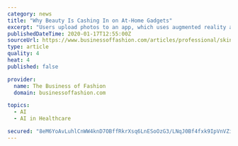```yaml
---
category: news
title: "Why Beauty Is Cashing In on At-Home Gadgets"
excerpt: "Users upload photos to an app, which uses augmented reality and artificial intelligence from ModiFace, the beauty start-up L'Oréal acquired ... Adding electricity to any product adds elements of danger to consumers (Neutrogena had to recall its Light Therapy Acne Mask over the summer out of concern its blue light could cause eye injuries.)"
publishedDateTime: 2020-01-17T12:55:00Z
sourceUrl: https://www.businessoffashion.com/articles/professional/skincare-beauty-gadgets-loreal-procter-and-gamble-nuface-led-mask
type: article
quality: 4
heat: 4
published: false

provider:
  name: The Business of Fashion
  domain: businessoffashion.com

topics:
  - AI
  - AI in Healthcare

secured: "8eM6YoAvLuhlCnWW4knD7OBffRkrXsq6LnESoOzG3/LNqJ0Bf4fxk9IpVnVZijKe8pdEbuhQY/fOyd87hpBgXkAiIk6QJoKFqBtzuiv0oIhZ8eSv/Lv2wwrW5TMi49Ez3Uiu7LiynM5cLczoGqNO65pfNzGvKWFRw6Bjt6MEjIQQBjNoIw4/LCsT6vaaoT1bukZOU7hqQ0v0aZShcJLDcxC6ZYHKHgVOixnk+bPSaGJowUZ55mRXWme2JVFe5wjI9K5GaPBb6sYRKU1Q8uNGrMbq/brLShOT0YD/e1cBOV6/asJSQnCJIYuyb2Ftsv11FstbAW00YnCokB1+Cje4RIcX1ltICig6Rb27u5Sp41/I/qYC0+44TfKm4beekQlvWpC7nr/P8cl1loYkTAmMQaxTOuqLBESWlVMqw7AGl17CVh45+F/GrrTC2Sh3uiAH4XMTxSAS/DeH1CuzP2KW1A==;VX8hdOzxbgLb+p9SOG+Y6w=="
---
```


